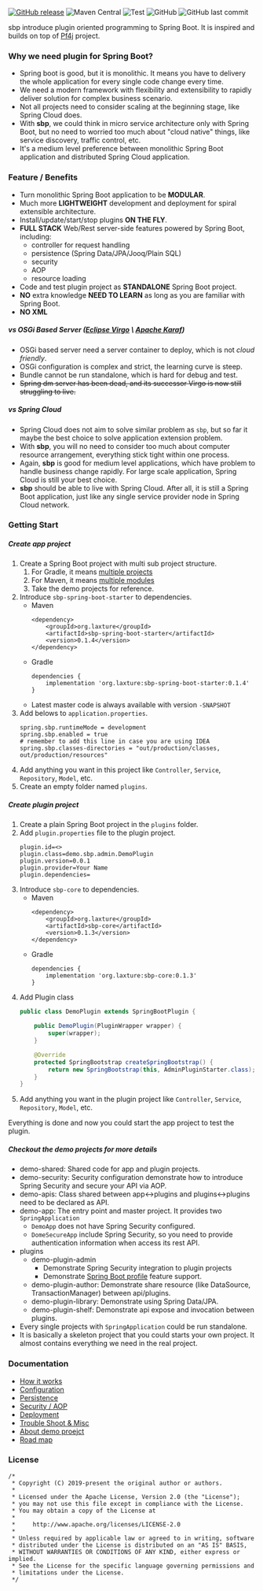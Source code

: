 [![GitHub release](https://img.shields.io/github/release/hank-cp/sbp.svg)](https://github.com/hank-cp/sbp/releases)
![Maven Central](https://img.shields.io/maven-central/v/org.laxture/sbp-core)
![Test](https://github.com/hank-cp/sbp/workflows/CI%20Test/badge.svg)
![GitHub](https://img.shields.io/github/license/hank-cp/sbp.svg)
![GitHub last commit](https://img.shields.io/github/last-commit/hank-cp/sbp.svg)


sbp introduce plugin oriented programming to Spring Boot. It is inspired and builds 
on top of [Pf4j](https://pf4j.org/) project.

### Why we need plugin for Spring Boot?
* Spring boot is good, but it is monolithic. It means you have to delivery the whole application
for every single code change every time.
* We need a modern framework with flexibility and extensibility to rapidly deliver solution 
for complex business scenario. 
* Not all projects need to consider scaling at the beginning stage, like Spring Cloud does.
* With **sbp**, we could think in micro service architecture only with Spring Boot,
but no need to worried too much about "cloud native" things, like service discovery, traffic control, etc.
* It's a medium level preference between monolithic Spring Boot application and distributed 
Spring Cloud application.

### Feature / Benefits
* Turn monolithic Spring Boot application to be **MODULAR**.
* Much more **LIGHTWEIGHT** development and deployment for spiral extensible architecture.
* Install/update/start/stop plugins **ON THE FLY**.
* **FULL STACK** Web/Rest server-side features powered by Spring Boot, including:
    * controller for request handling
    * persistence (Spring Data/JPA/Jooq/Plain SQL)
    * security
    * AOP
    * resource loading
* Code and test plugin project as **STANDALONE** Spring Boot project.
* **NO** extra knowledge **NEED TO LEARN** as long as you are familiar with Spring Boot.
* **NO XML**

##### vs OSGi Based Server ([Eclipse Virgo](https://www.eclipse.org/virgo/) \ [Apache Karaf](http://karaf.apache.org/))
* OSGi based server need a server container to deploy, which is not _cloud friendly_.
* OSGi configuration is complex and strict, the learning curve is steep.
* Bundle cannot be run standalone, which is hard for debug and test.
* ~~Spring dm server has been dead, and its successor Virgo is now still struggling to live.~~ 

##### vs Spring Cloud
* Spring Cloud does not aim to solve similar problem as `sbp`, but so far it maybe the 
best choice to solve application extension problem.
* With **sbp**, you will no need to consider too much about computer resource arrangement, 
everything stick tight within one process.
* Again, **sbp** is good for medium level applications, which have problem to handle business
change rapidly. For large scale application, Spring Cloud is still your best choice.
* **sbp** should be able to live with Spring Cloud. After all, it is still a Spring Boot
application, just like any single service provider node in Spring Cloud network.

### Getting Start

##### Create app project
1. Create a Spring Boot project with multi sub project structure.
    1. For Gradle, it means [multiple projects](https://docs.gradle.org/current/userguide/intro_multi_project_builds.html)
    2. For Maven, it means [multiple modules](https://maven.apache.org/guides/mini/guide-multiple-modules.html)
    3. Take the demo projects for reference.
2. Introduce `sbp-spring-boot-starter` to dependencies.
    * Maven
        ```
        <dependency>
            <groupId>org.laxture</groupId>
            <artifactId>sbp-spring-boot-starter</artifactId>
            <version>0.1.4</version>
        </dependency>
        ```
    * Gradle
        ```
        dependencies {
            implementation 'org.laxture:sbp-spring-boot-starter:0.1.4'
        }
        ```
    * Latest master code is always available with version `-SNAPSHOT`
3. Add belows to `application.properties`.
    ```
    spring.sbp.runtimeMode = development
    spring.sbp.enabled = true
    # remember to add this line in case you are using IDEA
    spring.sbp.classes-directories = "out/production/classes, out/production/resources"
    ``` 
4. Add anything you want in this project like `Controller`, `Service`, `Repository`, `Model`, etc.
5. Create an empty folder named `plugins`.

##### Create plugin project
1. Create a plain Spring Boot project in the `plugins` folder. 
2. Add `plugin.properties` file to the plugin project.
    ```properties
    plugin.id=<>
    plugin.class=demo.sbp.admin.DemoPlugin
    plugin.version=0.0.1
    plugin.provider=Your Name
    plugin.dependencies=
    ```
3. Introduce `sbp-core` to dependencies.
    * Maven
        ```
        <dependency>
            <groupId>org.laxture</groupId>
            <artifactId>sbp-core</artifactId>
            <version>0.1.3</version>
        </dependency>
        ```
    * Gradle
        ```
        dependencies {
            implementation 'org.laxture:sbp-core:0.1.3'
        }
        ```
4. Add Plugin class
    ```java
    public class DemoPlugin extends SpringBootPlugin {
    
        public DemoPlugin(PluginWrapper wrapper) {
            super(wrapper);
        }
    
        @Override
        protected SpringBootstrap createSpringBootstrap() {
            return new SpringBootstrap(this, AdminPluginStarter.class);
        }
    }
    ```
4. Add anything you want in the plugin project like `Controller`, `Service`, `Repository`, `Model`, etc.
 
Everything is done and now you could start the app project to test the plugin. 

##### Checkout the demo projects for more details
* demo-shared: Shared code for app and plugin projects.
* demo-security: Security configuration demonstrate how to introduce Spring Security and secure your 
API via AOP.
* demo-apis: Class shared between app\<-\>plugins and plugins\<-\>plugins need to be declared as API.
* demo-app: The entry point and master project. It provides two `SpringApplication`
    * `DemoApp` does not have Spring Security configured.
    * `DomeSecureApp` include Spring Security, so you need to provide authentication information
    when access its rest API.
* plugins
    * demo-plugin-admin
        * Demonstrate Spring Security integration to plugin projects
        * Demonstrate [Spring Boot profile](https://docs.spring.io/spring-boot/docs/current/reference/html/boot-features-profiles.html) 
        feature support.
    * demo-plugin-author: Demonstrate share resource (like DataSource, TransactionManager) between
    api/plugins.
    * demo-plugin-library: Demonstrate using Spring Data/JPA.
    * demo-plugin-shelf: Demonstrate api expose and invocation between plugins.
* Every single projects with `SpringApplication` could be run standalone.
* It is basically a skeleton project that you could starts your own project. It almost contains 
everything we need in the real project. 

### Documentation
* [How it works](docs/how_it_works.md)
* [Configuration](docs/configuration.md)
* [Persistence](docs/persistence.md)
* [Security / AOP](docs/security_aop.md)
* [Deployment](docs/deployment.md)
* [Trouble Shoot & Misc](docs/how_it_works.md)
* [About demo proejct](docs/trouble_shoot.md)
* [Road map](docs/roadmap.md)

<!--
### Credit & Contribution
-->

### License 

```
/*
 * Copyright (C) 2019-present the original author or authors.
 *
 * Licensed under the Apache License, Version 2.0 (the "License");
 * you may not use this file except in compliance with the License.
 * You may obtain a copy of the License at
 *
 *     http://www.apache.org/licenses/LICENSE-2.0
 *
 * Unless required by applicable law or agreed to in writing, software
 * distributed under the License is distributed on an "AS IS" BASIS,
 * WITHOUT WARRANTIES OR CONDITIONS OF ANY KIND, either express or implied.
 * See the License for the specific language governing permissions and
 * limitations under the License.
 */
```
